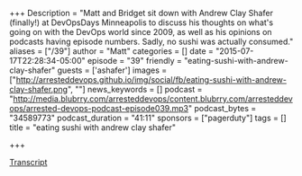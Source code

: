 +++
Description = "Matt and Bridget sit down with Andrew Clay Shafer (finally!) at DevOpsDays Minneapolis to discuss his thoughts on what's going on with the DevOps world since 2009, as well as his opinions on podcasts having episode numbers. Sadly, no sushi was actually consumed."
aliases = ["/39"]
author = "Matt"
categories = []
date = "2015-07-17T22:28:34-05:00"
episode = "39"
friendly = "eating-sushi-with-andrew-clay-shafer"
guests = ['ashafer']
images = ["http://arresteddevops.github.io/img/social/fb/eating-sushi-with-andrew-clay-shafer.png", ""]
news_keywords = []
podcast = "http://media.blubrry.com/arresteddevops/content.blubrry.com/arresteddevops/arrested-devops-podcast-episode039.mp3"
podcast_bytes = "34589773"
podcast_duration = "41:11"
sponsors = ["pagerduty"]
tags = []
title = "eating sushi with andrew clay shafer"

+++

[Transcript](http://transcripts.castingwords.com/zvzu/211640.html)

